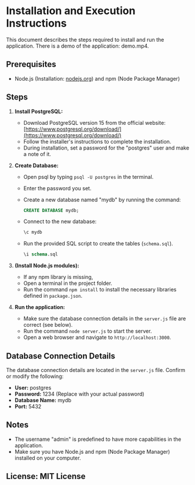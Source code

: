 # Installation and Execution Instructions

This document describes the steps required to install and run the application.
There is a demo of the application: demo.mp4.

## Prerequisites

* Node.js (Installation: [nodejs.org](https://nodejs.org/)) and npm (Node Package Manager)

## Steps

1. **Install PostgreSQL:**

   * Download PostgreSQL version 15 from the official website: [https://www.postgresql.org/download/](https://www.postgresql.org/download/)
   * Follow the installer's instructions to complete the installation.
   * During installation, set a password for the "postgres" user and make a note of it.

2. **Create Database:**

   * Open psql by typing `psql -U postgres` in the terminal.
   * Enter the password you set.
   * Create a new database named "mydb" by running the command:

     ```sql
     CREATE DATABASE mydb;
     ```

   * Connect to the new database:

     ```sql
     \c mydb
     ```

   * Run the provided SQL script to create the tables (`schema.sql`).

     ```sql
     \i schema.sql
     ```

3. **(Install Node.js modules):**

   * If any npm library is missing,
   * Open a terminal in the project folder.
   * Run the command `npm install` to install the necessary libraries defined in `package.json`.

4. **Run the application:**

   * Make sure the database connection details in the `server.js` file are correct (see below).
   * Run the command `node server.js` to start the server.
   * Open a web browser and navigate to `http://localhost:3000`.

## Database Connection Details

The database connection details are located in the `server.js` file.  Confirm or modify the following:

* **User:** postgres
* **Password:** 1234  (Replace with your actual password)
* **Database Name:** mydb
* **Port:** 5432

## Notes

* The username "admin" is predefined to have more capabilities in the application.
* Make sure you have Node.js and npm (Node Package Manager) installed on your computer.

## License: MIT License
